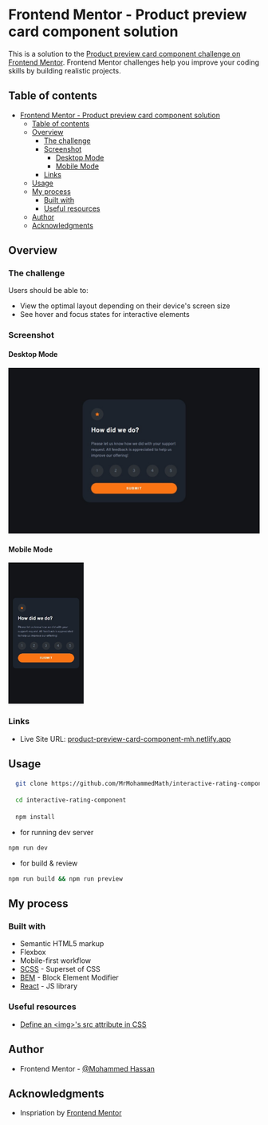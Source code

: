 # Frontend Mentor - Product preview card component solution

This is a solution to the [Product preview card component challenge on Frontend Mentor](https://www.frontendmentor.io/challenges/product-preview-card-component-GO7UmttRfa). Frontend Mentor challenges help you improve your coding skills by building realistic projects. 

## Table of contents

- [Frontend Mentor - Product preview card component solution](#frontend-mentor---product-preview-card-component-solution)
  - [Table of contents](#table-of-contents)
  - [Overview](#overview)
    - [The challenge](#the-challenge)
    - [Screenshot](#screenshot)
      - [Desktop Mode](#desktop-mode)
      - [Mobile Mode](#mobile-mode)
    - [Links](#links)
  - [Usage](#usage)
  - [My process](#my-process)
    - [Built with](#built-with)
    - [Useful resources](#useful-resources)
  - [Author](#author)
  - [Acknowledgments](#acknowledgments)

## Overview

### The challenge

Users should be able to:

- View the optimal layout depending on their device's screen size
- See hover and focus states for interactive elements

### Screenshot

#### Desktop Mode
<img src='./screenshots/desktop.jpeg' >

#### Mobile Mode
<img src='./screenshots/mobile.jpeg' width='30%'>

### Links
- Live Site URL: [product-preview-card-component-mh.netlify.app](https://interactive-rating-component-mh.netlify.app/)

## Usage

```bash
  git clone https://github.com/MrMohammedMath/interactive-rating-component

  cd interactive-rating-component

  npm install
```

- for running dev server

```bash
npm run dev
```

- for build & review

```bash
npm run build && npm run preview
```

## My process

### Built with

- Semantic HTML5 markup
- Flexbox
- Mobile-first workflow
- [SCSS](https://sass-lang.com/s) - Superset of CSS
- [BEM](https://en.bem.info/) - Block Element Modifier
- [React](https://reactjs.org/) - JS library

### Useful resources

- [Define an &lt;img&gt;'s src attribute in CSS](https://stackoverflow.com/questions/2676436/define-an-imgs-src-attribute-in-css)

## Author

- Frontend Mentor - [@Mohammed Hassan](https://www.frontendmentor.io/profile/MrMohammedMath)

## Acknowledgments
- Inspriation by [Frontend Mentor](https://www.frontendmentor.io/home)